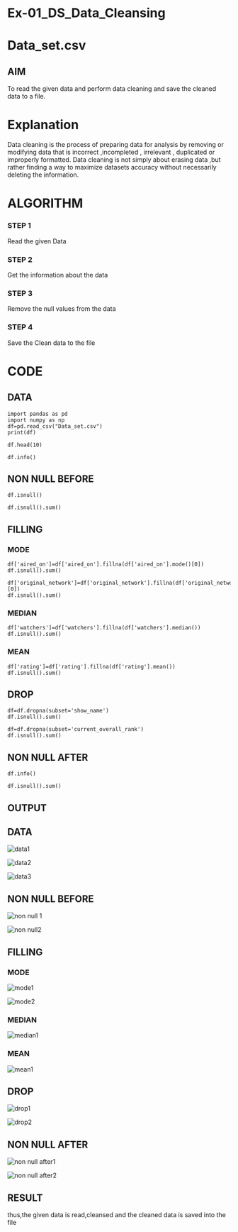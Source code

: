 # Ex-01_DS_Data_Cleansing

# Data_set.csv
## AIM
To read the given data and perform data cleaning and save the cleaned data to a file. 

# Explanation
Data cleaning is the process of preparing data for analysis by removing or modifying data that is incorrect ,incompleted , irrelevant , duplicated or improperly formatted. 
Data cleaning is not simply about erasing data ,but rather finding a way to maximize datasets accuracy without necessarily deleting the information. 

# ALGORITHM
### STEP 1
Read the given Data
### STEP 2
Get the information about the data
### STEP 3
Remove the null values from the data
### STEP 4
Save the Clean data to the file

# CODE
## DATA
```
import pandas as pd
import numpy as np
df=pd.read_csv("Data_set.csv")
print(df)
```
```
df.head(10)
```
```
df.info()
```
## NON NULL BEFORE
```
df.isnull()
```
```
df.isnull().sum()
```
## FILLING
### MODE
```
df['aired_on']=df['aired_on'].fillna(df['aired_on'].mode()[0])
df.isnull().sum()
```
```
df['original_network']=df['original_network'].fillna(df['original_network'].mode()[0])
df.isnull().sum()
```
### MEDIAN
```
df['watchers']=df['watchers'].fillna(df['watchers'].median())
df.isnull().sum()
```
### MEAN
```
df['rating']=df['rating'].fillna(df['rating'].mean())
df.isnull().sum()
```
## DROP
```
df=df.dropna(subset='show_name')
df.isnull().sum()
```
```
df=df.dropna(subset='current_overall_rank')
df.isnull().sum()
```
## NON NULL AFTER
```
df.info()
```
```
df.isnull().sum()
```


## OUTPUT
## DATA
![data1](https://github.com/bharathraj1905/ODD2023-Datascience-Ex01/assets/121490575/e036fbe5-bd85-41db-8b20-18c46f077954)

![data2](https://github.com/bharathraj1905/ODD2023-Datascience-Ex01/assets/121490575/75434b12-b5af-4d48-a6da-cecc6894136e)

![data3](https://github.com/bharathraj1905/ODD2023-Datascience-Ex01/assets/121490575/71d31d12-93d9-4b86-a84d-1304f95d556a)

## NON NULL BEFORE
![non null 1](https://github.com/bharathraj1905/ODD2023-Datascience-Ex01/assets/121490575/6c4a963e-b666-4c2e-b559-2a7711ed2a15)

![non null2](https://github.com/bharathraj1905/ODD2023-Datascience-Ex01/assets/121490575/33c929d3-0d5d-493a-a2d9-d7e03869ef5c)

## FILLING
### MODE
![mode1](https://github.com/bharathraj1905/ODD2023-Datascience-Ex01/assets/121490575/ba566499-adf0-452e-9192-530a4309aa83)

![mode2](https://github.com/bharathraj1905/ODD2023-Datascience-Ex01/assets/121490575/adb961c8-4986-4f78-a92f-c9a46bd27c21)

### MEDIAN
![median1](https://github.com/bharathraj1905/ODD2023-Datascience-Ex01/assets/121490575/3d7fc606-4455-4e54-b55e-8b70847eacad)

### MEAN
![mean1](https://github.com/bharathraj1905/ODD2023-Datascience-Ex01/assets/121490575/0a5cd5bf-f418-4029-b71a-e159b1813cc7)

## DROP
![drop1](https://github.com/bharathraj1905/ODD2023-Datascience-Ex01/assets/121490575/f631b071-0c6d-4e8e-bfe8-d8d226c65ead)

![drop2](https://github.com/bharathraj1905/ODD2023-Datascience-Ex01/assets/121490575/1af523bc-d19a-46cb-819b-b41148dfd5a8)

## NON NULL AFTER
![non null after1](https://github.com/bharathraj1905/ODD2023-Datascience-Ex01/assets/121490575/f1668e3d-793b-4514-b56a-03d7ed09c4e3)

![non null after2](https://github.com/bharathraj1905/ODD2023-Datascience-Ex01/assets/121490575/3b8a2b6c-f9ae-4b81-8ff1-75109f57163c)

## RESULT
thus,the given data is read,cleansed and the cleaned data is saved into the file 













#

